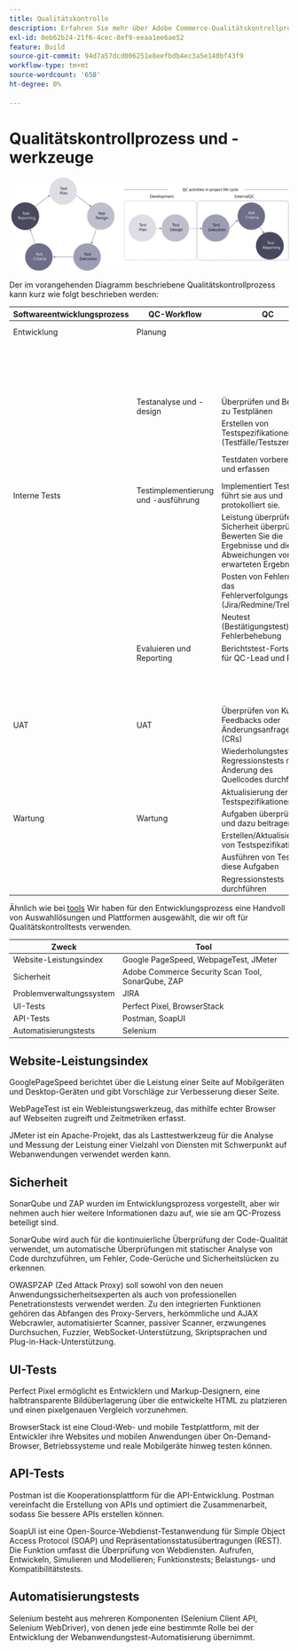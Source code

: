 ```yaml
---
title: Qualitätskontrolle
description: Erfahren Sie mehr über Adobe Commerce-Qualitätskontrollprozesse im Zusammenhang mit Implementierungsprojekten.
exl-id: 0eb62b24-21f6-4cec-8ef9-eeaa1ee6ae52
feature: Build
source-git-commit: 94d7a57dcd006251e8eefbdb4ec3a5e140bf43f9
workflow-type: tm+mt
source-wordcount: '658'
ht-degree: 0%

---
```


# Qualitätskontrollprozess und -werkzeuge

![Prozessdiagramm zur Qualitätskontrolle](../../assets/playbooks/quality-control-diagram.svg)

Der im vorangehenden Diagramm beschriebene Qualitätskontrollprozess kann kurz wie folgt beschrieben werden:

<table>
<thead>
  <tr>
    <th>Softwareentwicklungsprozess</th>
    <th>QC-Workflow</th>
    <th>QC</th>
    <th>QC Leader</th>
  </tr>
</thead>
<tbody>
  <tr>
    <td>Entwicklung</td>
    <td>Planung</td>
    <td></td>
    <td>Überprüfen und Beiträge zu Testplänen</td>
  </tr>
  <tr>
    <td></td>
    <td></td>
    <td></td>
    <td>Erstellen von Testspezifikationen (Testfälle/Testszenarien)</td>
  </tr>
  <tr>
    <td></td>
    <td></td>
    <td></td>
    <td>Testdaten vorbereiten und erfassen</td>
  </tr>
  <tr>
    <td></td>
    <td>Testanalyse und -design</td>
    <td>Überprüfen und Beiträge zu Testplänen</td>
    <td>Vorbereitung, Spezifikationen</td>
  </tr>
  <tr>
    <td></td>
    <td></td>
    <td>Erstellen von Testspezifikationen (Testfälle/Testszenarien)</td>
    <td>Eine Teststrategie für das Projekt schreiben oder überprüfen</td>
  </tr>
  <tr>
    <td></td>
    <td></td>
    <td>Testdaten vorbereiten und erfassen</td>
    <td> Leitung, Leitung und Überwachung der Analyse, des Designs</td>
  </tr>
  <tr>
    <td>Interne Tests</td>
    <td>Testimplementierung und -ausführung</td>
    <td>Implementiert Tests, führt sie aus und protokolliert sie.</td>
    <td>Überwachung der Implementierung und Durchführung der Tests</td>
  </tr>
  <tr>
    <td></td>
    <td></td>
    <td>Leistung überprüfen und Sicherheit überprüfen - Bewerten Sie die Ergebnisse und die Abweichungen von den erwarteten Ergebnissen.</td>
    <td>Sicherstellen der Rückverfolgbarkeit der Tests auf Testbasis und Behalten der Fehler im Fehlerverfolgungssystem im Auge</td>
  </tr>
  <tr>
    <td></td>
    <td></td>
    <td>Posten von Fehlern in das Fehlerverfolgungssystem (Jira/Redmine/Trello)</td>
    <td>Priorisieren/Planen von Tests zur Anpassung an die vom PM definierte Projektplanung</td>
  </tr>
  <tr>
    <td></td>
    <td></td>
    <td>Neutest (Bestätigungstest) nach Fehlerbehebung</td>
    <td></td>
  </tr>
  <tr>
    <td></td>
    <td>Evaluieren und Reporting</td>
    <td>Berichtstest-Fortschritt für QC-Lead und PM</td>
    <td>Bewerten von Testergebnissen und Fortschritt</td>
  </tr>
  <tr>
    <td></td>
    <td></td>
    <td></td>
    <td>Schreiben Sie Testzusammenfassungsberichte anhand der während des Tests gesammelten Informationen.</td>
  </tr>
  <tr>
    <td>UAT</td>
    <td>UAT</td>
    <td>Überprüfen von Kunden-Feedbacks oder Änderungsanfragen (CRs)</td>
    <td>Folgemaßnahmen</td>
  </tr>
  <tr>
    <td></td>
    <td></td>
    <td>Wiederholungstests und Regressionstests nach Änderung des Quellcodes durchführen</td>
    <td>Steuern</td>
  </tr>
  <tr>
    <td></td>
    <td></td>
    <td>Aktualisierung der Testspezifikationen</td>
    <td></td>
  </tr>
  <tr>
    <td>Wartung</td>
    <td>Wartung</td>
    <td>Aufgaben überprüfen und dazu beitragen</td>
    <td>Zeit für Aufgaben überprüfen und schätzen</td>
  </tr>
  <tr>
    <td></td>
    <td></td>
    <td>Erstellen/Aktualisieren von Testspezifikationen</td>
    <td>Fortschritt der Folgetests</td>
  </tr>
  <tr>
    <td></td>
    <td></td>
    <td>Ausführen von Tests für diese Aufgaben</td>
    <td></td>
  </tr>
  <tr>
    <td></td>
    <td></td>
    <td>Regressionstests durchführen</td>
    <td></td>
  </tr>
</tbody>
</table>

Ähnlich wie bei [tools](project-management-tools.md) Wir haben für den Entwicklungsprozess eine Handvoll von Auswahllösungen und Plattformen ausgewählt, die wir oft für Qualitätskontrolltests verwenden.

| Zweck | Tool |
|---------------------------|---------------------------------------------------|
| Website-Leistungsindex | Google PageSpeed, WebpageTest, JMeter |
| Sicherheit | Adobe Commerce Security Scan Tool, SonarQube, ZAP |
| Problemverwaltungssystem | JIRA |
| UI-Tests | Perfect Pixel, BrowserStack |
| API-Tests | Postman, SoapUI |
| Automatisierungstests | Selenium |


## Website-Leistungsindex

GooglePageSpeed berichtet über die Leistung einer Seite auf Mobilgeräten und Desktop-Geräten und gibt Vorschläge zur Verbesserung dieser Seite.

WebPageTest ist ein Webleistungswerkzeug, das mithilfe echter Browser auf Webseiten zugreift und Zeitmetriken erfasst.

JMeter ist ein Apache-Projekt, das als Lasttestwerkzeug für die Analyse und Messung der Leistung einer Vielzahl von Diensten mit Schwerpunkt auf Webanwendungen verwendet werden kann.

## Sicherheit

SonarQube und ZAP wurden im Entwicklungsprozess vorgestellt, aber wir nehmen auch hier weitere Informationen dazu auf, wie sie am QC-Prozess beteiligt sind.

SonarQube wird auch für die kontinuierliche Überprüfung der Code-Qualität verwendet, um automatische Überprüfungen mit statischer Analyse von Code durchzuführen, um Fehler, Code-Gerüche und Sicherheitslücken zu erkennen.

OWASPZAP (Zed Attack Proxy) soll sowohl von den neuen Anwendungssicherheitsexperten als auch von professionellen Penetrationstests verwendet werden. Zu den integrierten Funktionen gehören das Abfangen des Proxy-Servers, herkömmliche und AJAX Webcrawler, automatisierter Scanner, passiver Scanner, erzwungenes Durchsuchen, Fuzzier, WebSocket-Unterstützung, Skriptsprachen und Plug-in-Hack-Unterstützung.

## UI-Tests

Perfect Pixel ermöglicht es Entwicklern und Markup-Designern, eine halbtransparente Bildüberlagerung über die entwickelte HTML zu platzieren und einen pixelgenauen Vergleich vorzunehmen.

BrowserStack ist eine Cloud-Web- und mobile Testplattform, mit der Entwickler ihre Websites und mobilen Anwendungen über On-Demand-Browser, Betriebssysteme und reale Mobilgeräte hinweg testen können.

## API-Tests

Postman ist die Kooperationsplattform für die API-Entwicklung. Postman vereinfacht die Erstellung von APIs und optimiert die Zusammenarbeit, sodass Sie bessere APIs erstellen können.

SoapUI ist eine Open-Source-Webdienst-Testanwendung für Simple Object Access Protocol (SOAP) und Repräsentationsstatusübertragungen (REST). Die Funktion umfasst die Überprüfung von Webdiensten. Aufrufen, Entwickeln, Simulieren und Modellieren; Funktionstests; Belastungs- und Kompatibilitätstests.

## Automatisierungstests

Selenium besteht aus mehreren Komponenten (Selenium Client API, Selenium WebDriver), von denen jede eine bestimmte Rolle bei der Entwicklung der Webanwendungstest-Automatisierung übernimmt.
